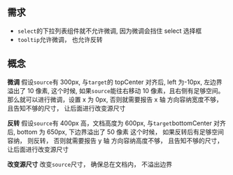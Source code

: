 ## 需求

-   `select`的下拉列表组件就不允许微调, 因为微调会挡住 select 选择框
-   `tooltip`允许微调， 也允许反转

## 概念

**微调**
假设`source`有 300px, 与`target`的 topCenter 对齐后, left 为-10px, 左边界溢出了 10 像素,
这个时候, 如果`source`能往右移动 10 像素，且右侧有足够空间。
那么就可以进行微调，设置 x 为 0px,
否则就需要报告 x 轴 方向容纳宽度不够，且告知不够的尺寸， 让后面进行改变源尺寸

**反转**
假设`source`有 400px 高，文档高度为 600px, 与`target`bottomCenter 对齐后, bottom 为 650px, 下边界溢出了 50 像素
这个时候， 如果反转后有足够空间容纳， 则反转，
否则就需要报告 y 轴 方向容纳高度不够， 且告知不够的尺寸， 让后面进行改变源尺寸

**改变源尺寸**
改变`source`尺寸， 确保总在文档内， 不溢出边界
